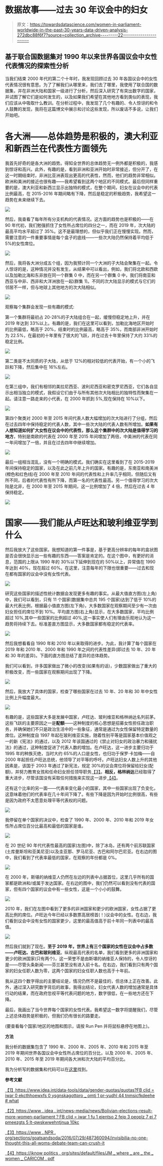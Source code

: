 # 数据故事——过去 30 年议会中的妇女

> 原文：<https://towardsdatascience.com/women-in-parliament-worldwide-in-the-past-30-years-data-driven-analysis-272dbc88f6f7?source=collection_archive---------22----------------------->

## 基于联合国数据集对 1990 年以来世界各国议会中女性代表情况的探索性分析

当我们结束 2000 年代的第二个十年时，我发现回顾过去 30 年各国议会中的女性代表情况很有意思。为了了解我们从哪里来，我们去了哪里，我使用了联合国的数据集，并在非洲大陆和国家一级进行了分析，然后深入研究了有突出数字的国家，并试图了解它们是如何发生的，以及如果我们希望在其他地方看到类似的表现，我们应该从中吸取什么教训。在分析过程中，我发现了几个有趣的、令人惊讶的和令人鼓舞的发现，我将在这篇博文中展示和讨论这些发现，所以废话不多说，让我们开始吧。

# 各大洲——总体趋势是积极的，澳大利亚和新西兰在代表性方面领先

我首先好奇的是各大洲的趋势。得知全世界的总体趋势无一例外都是积极的，我感到惊讶和高兴。此外，有趣的是，看到非洲和亚洲开始时非常接近，但分开了，在这一时期结束时，非洲比亚洲表现出更高的代表性，然而，他们的趋势非常相似。欧洲和美洲的接近也很有趣——我希望看到这两个地区的不同模式。最后但同样重要的是，澳大利亚和新西兰显示出独特的模式，在整个期间，妇女在议会中的代表比例最高，在 2015-2016 年期间略有下降，然后是稳定的积极趋势，我希望这一趋势在未来继续下去。

![](img/26cc92df022b17dc70c376e13ff75af7.png)

然后，我查看了每年所有分支机构的代表情况。这方面的趋势也是积极的——在 90 年代初，我们勉强抓住了女性所占席位的四分之一，而在 2019 年，次大陆的最高平均水平超过了 35%。这不是最理想的，但似乎我们正在慢慢实现。然而，需要注意的一件重要事情是每个盒子的底线——一些次大陆仍然保持着平均低于 5%的女性席位。

![](img/b668608f5c5032fdd5b2780f2edcadf8.png)

然后，我将各大洲分成五个组，因为我预计同一个大洲的子大陆会聚集在一起。令人惊讶的是，这种情况并没有发生，从结果中可以看出，例如，我们将北欧和西欧以及加勒比海和东非放在同一个群集 0 中，而在另一个群集 0 中，我们将南亚和西亚与中非、西非和大洋洲放在一起(群集 1)。不同的次大陆显示的模式与它们的邻居不一样，但与地球上其他地方的次大陆相似。

![](img/d0590b71f73d25b1c0574c856f8fcca8.png)

观察每个集群会发现一些有趣的模式:

第一个集群将最初占 20-28%的子大陆组合在一起，缓慢但稳定地上升，并在 2019 年达到 33%以上。有趣的是，我们在这里可以看到，加勒比海地区开始时的比例最低，略高于 20%，结束时的比例最高，略高于 35%，而南部非洲开始时为 22.5%，在最初的十年里有了很大的飞跃，并在过去十年里保持了大约 33%的稳定比例。

![](img/7bd7cf3088318532559b4be0c7354bae.png)

第二类是不太同质的子大陆，从低于 12%的相对较低的代表开始，有一个小的飞跃和下降，然后集中在 16%左右。

![](img/64de0d4e4b5c92ef1de901b0df667a51.png)

在第三组中，我们有相邻的美拉尼西亚、波利尼西亚和密克罗尼西亚，它们各自显示出相当独立的模式，我假设它们由于与所有其他次大陆相比的独特性而聚集在一起。请注意一路走来的小代表，在 2000 年抓到 5%,现在保持在 10%以下。

![](img/23a8f4d2c949fc1e1c13585438d1e091.png)

第四个聚类对 2000 年至 2015 年间代表人数大幅增加的次大陆进行了分组，然后在过去四年中保持稳定的代表人数，其中一些次大陆的代表人数有所增加。**如果有人想知道如何扩大女性在议会中的代表性，那么这个集群中的次大陆是值得学习的地方**，特别是南欧的代表在 2000 年至 2015 年间增加了两倍，中美洲的代表在同一年间增加了一倍，并且在过去四年中继续增加。

![](img/de3e48f0097bbd3b7d0f3a034ffffb05.png)

最后一组相当混乱，没有一个明确的模式。我们确实在这里看到了在 2015-2019 年间保持稳定的国家，以及在此之前几年上升的国家。有趣的是，东南亚和南美洲(橙色和红色线)在 2000 年至 2010 年间的代表性和上升率几乎相同，但随后又有所不同，后者的代表性有所下降，而第一名的代表性最高。另一个值得学习的次大陆是北非，在 2000 年至 2015 年期间，这一比例增加了 4 倍，然后在过去 4 年保持稳定。

![](img/13078a13902149cd694ce200a50fdd94.png)

# 国家——我们能从卢旺达和玻利维亚学到什么

然后我放大了这些国家。我想知道的第一件事是，基于更高分辨率的每年的盒状图是否会很快显示出一些有趣的东西——答案是肯定的。在这个图中，有更好的消息，范围的上限从 1990 年的 30%以下延伸到现在的 50%以上，异常值在 1990 年达到 40%，现在超过 60%。在这里，注意每年的下限也很重要——过去和现在都有国家的议会中没有女性代表。

![](img/8e485ba2112c82d2ca995d395e4e4e45.png)

研究这些国家的描述性统计数据会发现更多有趣的事实。从最大值直方图(左上角)中，我们可以看到，只有 11 个国家(数据集中总共 195 个国家)达到了低于 10%的最大代表比例，根据最小值直方图(左下角)，大多数国家在观察期间至少有一次由妇女担任的席位不到 10%。平均直方图(右上角)显示，在大多数国家，平均比例超过 10%,其中一些国家的比例超过 40%,这一事实使人们有理由乐观地认为这一趋势将持续下去。标准差直方图显示，大多数国家都有稳定的代表率。

![](img/74bdf66b91790b83a08838e0f8ba091a.png)

然后我想看看自 1990 年和 2010 年以来取得的进步。为此，我计算了每个国家在 2019 年和 2010 年、2000 年和 1990 年之间的代表性差异(即过去 10 年、20 年和 30 年的差异)。下面的直方图总结了差异的总体趋势。

我们可以看到，许多国家做出了微小的改变(如果有的话)，少数国家做出了重大的积极改变，而一些国家在观察期间出现了下降。

![](img/165b619c73ad71c224d503b7702b2caf.png)

然后，我放大了具体的国家，检查了哪些国家在过去 10 年、20 年和 30 年中女性比例上升幅度最大。

![](img/a51c9665a5a85c524f2455678045a897.png)

有趣的是，这些国家大多是发展中国家，卢旺达、玻利维亚和格林纳达名列前茅。
这些飞跃的主要原因之一是**配额**——这种制度的核心思想是招募女性担任政治职务，并确保她们不只是政治生活中的一些象征，通常是通过为女性保留特定数量的席位。这种制度自 1997 年起在玻利维亚实施，随着性别平等是国家基本价值观之一的新《宪法》的通过，以及 2012 年该国通过的《禁止对妇女的政治暴力和骚扰法》的通过，这种制度促进了代表人数的增加。在卢旺达，这一进步主要归功于 1995 年的种族灭绝，当时大约 65%的人口是女性，也归功于保罗·卡加梅——自 2000 年起担任卢旺达总统，他领导了对平等的呼吁。卢旺达妇女人数上升的其他因素是，该国于 2003 年通过了新宪法，规定 30%的议会席位将保留给妇女(配额)，并努力教育女孩和任命妇女担任领导职务[【3】](#_ftn3)。**相反，格林纳达**已经取得了重大进步，尽管该国没有采取任何措施来实现这一进步[【4】](#_ftn4)。

还有这个比率的另一面——代表率变化最小的国家，其中一些国家出现了负变化，这意味着他们的代表率在几十年间下降了。有些下降是因为开始时比例很高，有些是因为政府不太愿意处理平等代表权的问题。

![](img/3e1430bec3ed53e31c0f1a575e584651.png)

我停留在单个国家的决议中，检查了 1990 年、2000 年、2010 年和 2019 年女性所占席位百分比最高和最低的国家是谁。

![](img/3caedfbc63b1777eb590d1ca4498002d.png)

在 20 世纪 90 年代代表性最高的国家(左图)中，除了冰岛，还有两个前苏联国家(土库曼斯坦和亚美尼亚)以及圭亚那、罗马尼亚、古巴和阿尔巴尼亚。在右边的图中，我们看到了代表率最低的国家，在观察的年份都是 0%。

![](img/c6c6b6ca61af7abdabfa8fa3208f07bc.png)

在 2000 年，斯堪的纳维亚人仍然在左边的列表中占据首位，这里几乎所有的国家都是欧洲和/或属于发达国家。在右边的图中，我们仍然可以看到没有代表的国家，但有四个国家的议会中有一些女性，这是一个小小的鼓舞。

![](img/445610425388a2cc00e9b1bbdf6815ea.png)

2010 年，我们在左图中看到了更多的非洲国家和更少的欧洲国家，女性占据了更高比例的席位。卢旺达今年已经以多数票高居榜首(！)议会中的女性。在右边，我们看到议会中没有女性的国家更少，这里的最高值高于前十年同一列表中的最高值。

![](img/766ee759a1a1e8fcc4db57ac930de5fb.png)

然后我们就到了现在。**至于 2019 年，世界上有三个国家的女性在议会中占多数——卢旺达、古巴和玻利维亚**。纵观最高代表的名单，我们看到更多的非洲国家和更少的欧洲国家(只有两个)，这一荣誉不是由斯堪的纳维亚人保持的，令人惊讶的是——尽管头条新闻——芬兰甚至没有进入前十名。在右边，我们看到只有两个国家的妇女任职人数为零，这两个国家的妇女任职人数也高于十年前。

我从这四个数字得出的主要结论是，情况仍然不是最佳的，但总体上正在改善。此外，通过深入研究数字背后的故事，我得出结论，妇女代表人数的增加通常是具体行动的结果，而在政府忽视平等代表问题的地方，数字很低，在一些地方还在下降。

最后，我画出了当今世界每个国家的女性代表。我希望这一数字将提醒我们，尽管上述总体趋势是积极的，但我们仍有很长的路要走。

(要查看每个国家/地区的地图和图示，请按 Run Pen 并将鼠标悬停在地图上)。

**方法**

我分析的数据集包含了 1990 年、2000 年、2005 年、2010 年和 2015 年至 2019 年期间世界各国议会中女性所占席位的百分比，以及 2000 年、2005 年、2010 年、2015 年至 2019 年期间各大洲和次大陆的平均百分比。

我为分析写的数据集和代码可以在[这里](https://github.com/meiruv/Women-In-Parliament)找到。

**参考文献**

[【1】](#_ftnref1)[https://www.idea.int/data-tools/data/gender-quotas/quotas?FB clid = iwar 0 ekcthhoewxfs 0 ysgnskagottpro _ omtj 1 pr-yudhl 44 tnmsicfkdeehe # what](https://www.idea.int/data-tools/data/gender-quotas/quotas?fbclid=IwAR0EkcThHOEWXFs0YSgNsKaGotTpro_omTJ1PR-yudhl44TnmSIcFkDeehE#what)

[【2】](#_ftnref2)[https://www . idea . int/news-media/news/Bolivian-elections-result-more-women-parliament？FB clid = iwar 1 fu 1 ejentso 2 fejp 3 peoplz 7 ei 7 pmeezgts 5 lt-qwskwwehntjnua 10kc](https://www.idea.int/news-media/news/bolivian-elections-result-more-women-parliament?fbclid=IwAR1FU1eJENtSOi2fejP3eOPlz7Ei7PMEezGts5LT-qWskwWeHnTJNUA10kc)

[【3】](#_ftnref3)[https://www . NPR . org/sections/goatsandsoda/2016/07/29/487360094/invisibilia-no-one-thought-this-all-woms-debate-team-can-crush-it](https://www.npr.org/sections/goatsandsoda/2016/07/29/487360094/invisibilia-no-one-thought-this-all-womans-debate-team-could-crush-it)

[【4】](#_ftnref4)[https://iknow politics . org/sites/default/files/JM _ where _ are _ the _ women _ CARICOM . pdf](https://iknowpolitics.org/sites/default/files/jm_where_are_the_women_caricom.pdf)